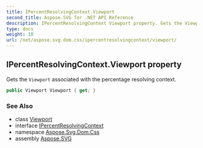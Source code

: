 ```yaml
---
title: IPercentResolvingContext.Viewport
second_title: Aspose.SVG for .NET API Reference
description: IPercentResolvingContext Viewport property. Gets the Viewport associated with the percentage resolving context
type: docs
weight: 10
url: /net/aspose.svg.dom.css/ipercentresolvingcontext/viewport/
---
```

## IPercentResolvingContext.Viewport property

Gets the `Viewport` associated with the percentage resolving context.

```csharp
public Viewport Viewport { get; }
```

### See Also

* class [Viewport](../../../aspose.svg.drawing/viewport/)
* interface [IPercentResolvingContext](../)
* namespace [Aspose.Svg.Dom.Css](../../../aspose.svg.dom.css/)
* assembly [Aspose.SVG](../../../)
